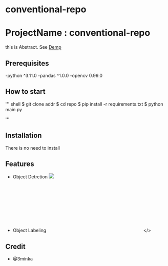 # conventional-repo
# ProjectName : conventional-repo
this is Abstract. See [Demp](https://www.google.com)

## Prerequisites
-python ^3.11.0
-pandas ^1.0.0
-opencv 0.99.0

## How to start
''' shell
$ git clone addr
$ cd repo
$ pip install -r requirements.txt
$ python main.py

'''
## Installation
There is no need to install
## Features
- Object Detrction
![](https://sample.gif)

- Object Labeling
<embed src></>

## Credit
- @3minka

